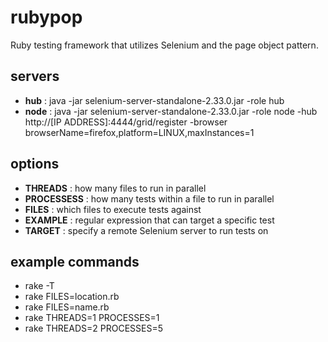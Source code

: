 rubypop
=======

Ruby testing framework that utilizes Selenium and the page object pattern.

servers
-------
* **hub** : java -jar selenium-server-standalone-2.33.0.jar -role hub
* **node** : java -jar selenium-server-standalone-2.33.0.jar -role node -hub http://[IP ADDRESS]:4444/grid/register -browser browserName=firefox,platform=LINUX,maxInstances=1

options
-------
* **THREADS** : how many files to run in parallel
* **PROCESSESS** : how many tests within a file to run in parallel
* **FILES** : which files to execute tests against
* **EXAMPLE** : regular expression that can target a specific test
* **TARGET** : specify a remote Selenium server to run tests on

example commands
-------
* rake -T
* rake FILES=location.rb
* rake FILES=name.rb
* rake THREADS=1 PROCESSES=1
* rake THREADS=2 PROCESSES=5
